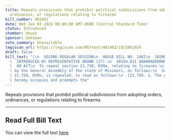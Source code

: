 ```yaml
---
title: Repeals provisions that prohibit political subdivisions from adopting orders,
  ordinances, or regulations relating to firearms
bill_number: HB1462
date: Wed Jan 03 2024 00:00:00 GMT-0600 (Central Standard Time)
status: Introduced
chamber: House
sponsor: Unknown
vote_summary: Unavailable
legiscan_url: https://legiscan.com/MO/text/HB1462/id/2861924
draft: false
bill_text: "|\n  SECOND REGULAR SESSION\n  HOUSE BILL NO. 1462\n  102ND GENERAL ASSEMBLY\n\
  \  INTRODUCED BY REPRESENTATIVE BROWN (27).\n  3035H.01I DANARADEMANMILLER,ChiefClerk\n\
  \  AN ACT\n  To repeal section 21.750, RSMo, relating to firearms.\n  Be it enacted\
  \ by the General Assembly of the state of Missouri, as follows:\n  Section A. Section\
  \ 21.750, RSMo, is repealed, to read as follows:\n  [21.750. 1. The general assembly\
  \ hereby occupies and preempts the"
---
```

Repeals provisions that prohibit political subdivisions from adopting orders, ordinances, or regulations relating to firearms

---

## Read Full Bill Text

You can view the full text [here](https://legiscan.com/MO/text/HB1462/id/2861924).
